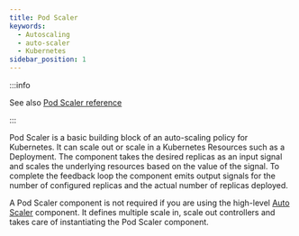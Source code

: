 ```yaml
---
title: Pod Scaler
keywords:
  - Autoscaling
  - auto-scaler
  - Kubernetes
sidebar_position: 1
---
```


:::info

See also [Pod Scaler reference](/reference/policies/spec.md#pod-scaler)

:::

Pod Scaler is a basic building block of an auto-scaling policy for Kubernetes.
It can scale out or scale in a Kubernetes Resources such as a Deployment. The
component takes the desired replicas as an input signal and scales the
underlying resources based on the value of the signal. To complete the feedback
loop the component emits output signals for the number of configured replicas
and the actual number of replicas deployed.

A Pod Scaler component is not required if you are using the high-level
[Auto Scaler](reference/policies/spec.md#auto-scaler) component. It defines
multiple scale in, scale out controllers and takes care of instantiating the Pod
Scaler component.
